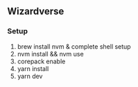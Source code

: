 ## Wizardverse

### Setup

1. brew install nvm & complete shell setup
1. nvm install && nvm use
1. corepack enable
1. yarn install
1. yarn dev
